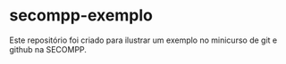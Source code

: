 ﻿# secompp-exemplo



Este repositório foi criado para ilustrar um exemplo no minicurso de git e github na SECOMPP.

